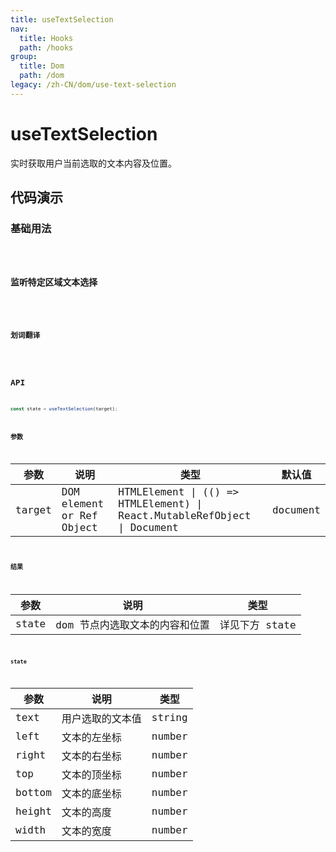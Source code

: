 ```yaml
---
title: useTextSelection
nav:
  title: Hooks
  path: /hooks
group:
  title: Dom
  path: /dom
legacy: /zh-CN/dom/use-text-selection
---
```


# useTextSelection

实时获取用户当前选取的文本内容及位置。

## 代码演示

### 基础用法

<code src="./demo/demo1.tsx" />

### 监听特定区域文本选择

<code src="./demo/demo3.tsx" />

### 划词翻译

<code src="./demo/demo2.tsx" />


## API

``` typescript
const state = useTextSelection(target);
```

### 参数

| 参数 | 说明 | 类型 | 默认值 |
|-----|-----|-----|-----|
| target | DOM element or Ref Object | HTMLElement \| (() => HTMLElement) \| React.MutableRefObject \| Document | document |

### 结果

| 参数 | 说明 | 类型 |
|-----|-----|-----|
| state | dom 节点内选取文本的内容和位置 | 详见下方 state |

#### state

| 参数 | 说明 | 类型 |
|-----|-----|-----|
| text | 用户选取的文本值 | string |
| left | 文本的左坐标 | number |
| right | 文本的右坐标 | number |
| top | 文本的顶坐标 | number |
| bottom | 文本的底坐标 | number |
| height | 文本的高度 | number |
| width | 文本的宽度 | number |
